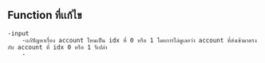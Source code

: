 ## Function ที่เเก้ไข
    -input
        -เเก้ปัญหาเรื่อง account ไหนเป็น idx ที่ 0 หรือ 1 โดยการไล่ดูเลยว่า account ที่ส่งเข้ามาตรงกับ account ที่ idx 0 หรือ 1 รึเปล่า
        - 